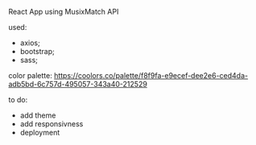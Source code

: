 React App using MusixMatch API

used:

- axios;
- bootstrap;
- sass;

color palette:
https://coolors.co/palette/f8f9fa-e9ecef-dee2e6-ced4da-adb5bd-6c757d-495057-343a40-212529

to do:

- add theme
- add responsivness
- deployment
